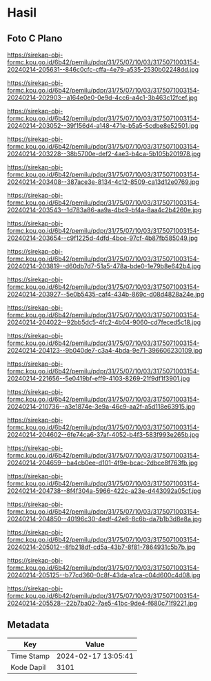 # Hasil

## Foto C Plano

https://sirekap-obj-formc.kpu.go.id/6b42/pemilu/pdpr/31/75/07/10/03/3175071003154-20240214-205631--846c0cfc-cffa-4e79-a535-2530b02248dd.jpg

https://sirekap-obj-formc.kpu.go.id/6b42/pemilu/pdpr/31/75/07/10/03/3175071003154-20240214-202903--a164e0e0-0e9d-4cc6-a4c1-3b463c12fcef.jpg

https://sirekap-obj-formc.kpu.go.id/6b42/pemilu/pdpr/31/75/07/10/03/3175071003154-20240214-203052--39f156d4-a148-471e-b5a5-5cdbe8e52501.jpg

https://sirekap-obj-formc.kpu.go.id/6b42/pemilu/pdpr/31/75/07/10/03/3175071003154-20240214-203228--38b5700e-def2-4ae3-b4ca-5b105b201978.jpg

https://sirekap-obj-formc.kpu.go.id/6b42/pemilu/pdpr/31/75/07/10/03/3175071003154-20240214-203408--387ace3e-8134-4c12-8509-ca13d12e0769.jpg

https://sirekap-obj-formc.kpu.go.id/6b42/pemilu/pdpr/31/75/07/10/03/3175071003154-20240214-203543--1d783a86-aa9a-4bc9-bf4a-8aa4c2b4260e.jpg

https://sirekap-obj-formc.kpu.go.id/6b42/pemilu/pdpr/31/75/07/10/03/3175071003154-20240214-203654--c9f1225d-4dfd-4bce-97cf-4b87fb585049.jpg

https://sirekap-obj-formc.kpu.go.id/6b42/pemilu/pdpr/31/75/07/10/03/3175071003154-20240214-203819--d60db7d7-51a5-478a-bde0-1e79b8e642b4.jpg

https://sirekap-obj-formc.kpu.go.id/6b42/pemilu/pdpr/31/75/07/10/03/3175071003154-20240214-203927--5e0b5435-caf4-434b-869c-d08d4828a24e.jpg

https://sirekap-obj-formc.kpu.go.id/6b42/pemilu/pdpr/31/75/07/10/03/3175071003154-20240214-204022--92bb5dc5-4fc2-4b04-9060-cd7feced5c18.jpg

https://sirekap-obj-formc.kpu.go.id/6b42/pemilu/pdpr/31/75/07/10/03/3175071003154-20240214-204123--9b040de7-c3a4-4bda-9e71-396606230109.jpg

https://sirekap-obj-formc.kpu.go.id/6b42/pemilu/pdpr/31/75/07/10/03/3175071003154-20240214-221656--5e0419bf-eff9-4103-8269-21f9df1f3901.jpg

https://sirekap-obj-formc.kpu.go.id/6b42/pemilu/pdpr/31/75/07/10/03/3175071003154-20240214-210736--a3e1874e-3e9a-46c9-aa2f-a5d118e63915.jpg

https://sirekap-obj-formc.kpu.go.id/6b42/pemilu/pdpr/31/75/07/10/03/3175071003154-20240214-204602--6fe74ca6-37af-4052-b4f3-583f993e265b.jpg

https://sirekap-obj-formc.kpu.go.id/6b42/pemilu/pdpr/31/75/07/10/03/3175071003154-20240214-204659--ba4cb0ee-d101-4f9e-bcac-2dbce8f763fb.jpg

https://sirekap-obj-formc.kpu.go.id/6b42/pemilu/pdpr/31/75/07/10/03/3175071003154-20240214-204738--8f4f304a-5966-422c-a23e-d443092a05cf.jpg

https://sirekap-obj-formc.kpu.go.id/6b42/pemilu/pdpr/31/75/07/10/03/3175071003154-20240214-204850--40196c30-4edf-42e8-8c6b-da7b1b3d8e8a.jpg

https://sirekap-obj-formc.kpu.go.id/6b42/pemilu/pdpr/31/75/07/10/03/3175071003154-20240214-205012--8fb218df-cd5a-43b7-8f81-7864931c5b7b.jpg

https://sirekap-obj-formc.kpu.go.id/6b42/pemilu/pdpr/31/75/07/10/03/3175071003154-20240214-205125--b77cd360-0c8f-43da-a1ca-c04d600c4d08.jpg

https://sirekap-obj-formc.kpu.go.id/6b42/pemilu/pdpr/31/75/07/10/03/3175071003154-20240214-205528--22b7ba02-7ae5-41bc-9de4-f680c71f9221.jpg


## Metadata

| Key        | Value               |
| ---------- | ------------------- |
| Time Stamp | 2024-02-17 13:05:41 |
| Kode Dapil | 3101                |



